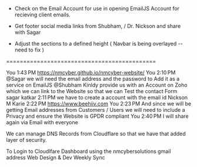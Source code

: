 - Check on the Email Account for use in opening EmailJS Account for recieving client emails.

- Get footer social media links from Shubham, / Dr. Nickson and share with Sagar

- Adjust the sections to a defined height ( Navbar is being overlayed -- need to fix )

============================================

You
1:43 PM
https://nmcyber.github.io/nmcyber-website/
You
2:10 PM
@Sagar we will need the email address and the password to Add it as a service on EmailJS
@Shubham Kinldy provide us with an Account on Zoho which we can link to the Website so that we can Test the contact Form
sagar katkar
2:11 PM
we have to create a account with the email id
Nickson M Karie
2:22 PM
https://www.beehiiv.com
You
2:23 PM
And since we will be getting Email addresses from Customers / Users we will need to include a Privacy and ensure the Website is GPDR compliant
You
2:40 PM
I will share again via Email with everyone

We can manage DNS Records from Cloudflare so that we have that added layer of security.

To Login to Cloudlfare Dashboard using the nmcybersolutions gmail address
Web Design & Dev Weekly Sync

